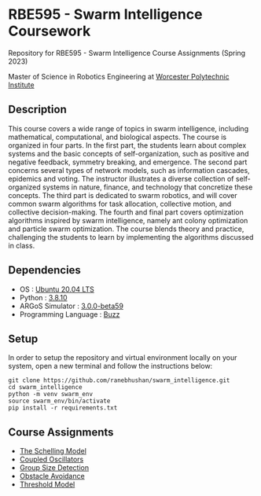 # RBE595 - Swarm Intelligence Coursework

Repository for RBE595 - Swarm Intelligence Course Assignments (Spring 2023)

Master of Science in Robotics Engineering at [Worcester Polytechnic Institute](https://www.wpi.edu/)

## Description

This course covers a wide range of topics in swarm intelligence, including mathematical, computational, and biological aspects. The course is organized in four parts. In the first part, the students learn about complex systems and the basic concepts of self-organization, such as positive  and negative feedback, symmetry breaking, and emergence. The second part concerns several types of network models, such as information cascades, epidemics and voting. The instructor illustrates a diverse collection of self-organized systems in nature, finance, and technology that concretize these concepts. The third part is dedicated to swarm robotics, and will cover common swarm algorithms for task allocation, collective motion, and collective decision-making. The fourth and final part covers optimization algorithms inspired by swarm intelligence, namely ant colony optimization and particle swarm optimization. The course blends theory and practice, challenging the students to learn by implementing the algorithms discussed in class. 

## Dependencies

- OS : [Ubuntu 20.04 LTS](https://releases.ubuntu.com/20.04/)
- Python : [3.8.10](https://www.python.org/downloads/release/python-3810/)
- ARGoS Simulator : [3.0.0-beta59](https://www.argos-sim.info/core.php)
- Programming Language : [Buzz](https://github.com/NESTLab/Buzz.git)

## Setup

In order to setup the repository and virtual environment locally on your system, open a new terminal and follow the instructions below:

```
git clone https://github.com/ranebhushan/swarm_intelligence.git
cd swarm_intelligence
python -m venv swarm_env
source swarm_env/bin/activate
pip install -r requirements.txt
```

## Course Assignments

- [The Schelling Model](schelling_model/)
- [Coupled Oscillators](coupled_oscillators/)
- [Group Size Detection](group_size_detection/)
- [Obstacle Avoidance](obstacle_avoidance/)
- [Threshold Model](threshold_model/)